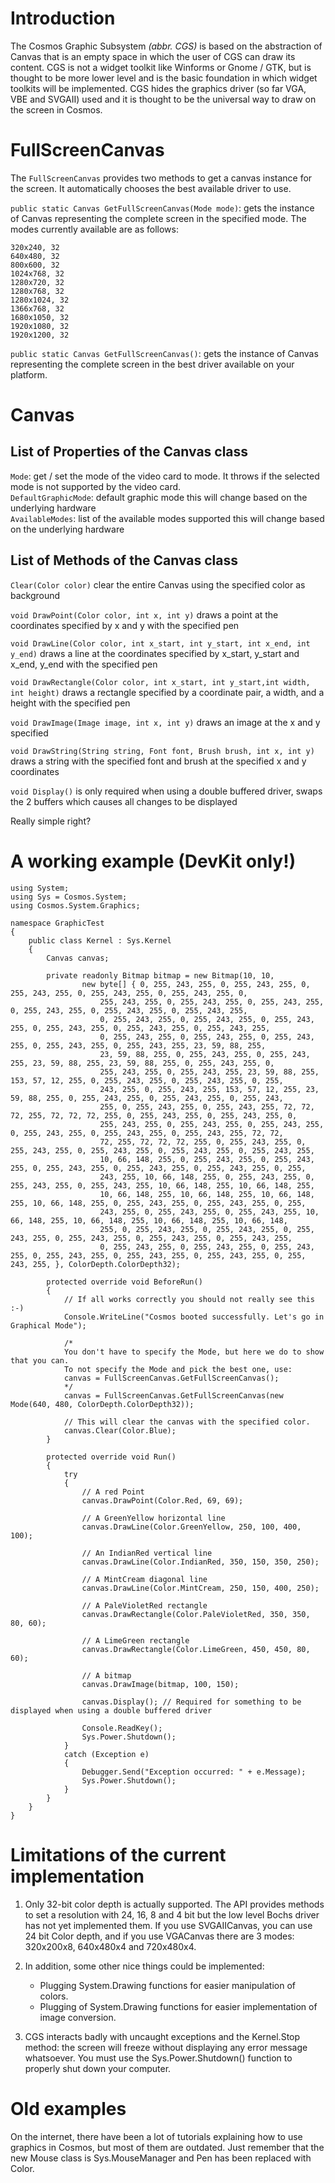 # Introduction

The Cosmos Graphic Subsystem *(abbr. CGS)* is based on the abstraction of Canvas that is an empty space in which the user of CGS can draw its content. CGS is not a widget toolkit like Winforms or Gnome / GTK, but is thought to be more lower level and is the basic foundation in which widget toolkits will be implemented. CGS hides the graphics driver (so far VGA, VBE and SVGAII) used and it is thought to be the universal way to draw on the screen in Cosmos.

# FullScreenCanvas
The `FullScreenCanvas` provides two methods to get a canvas instance for the screen. It automatically chooses the best available driver to use.

`public static Canvas GetFullScreenCanvas(Mode mode)`: gets the instance of Canvas representing the complete screen in the specified mode. The modes currently available are as follows:

```CSharp
320x240, 32
640x480, 32
800x600, 32
1024x768, 32
1280x720, 32
1280x768, 32
1280x1024, 32
1366x768, 32
1680x1050, 32
1920x1080, 32
1920x1200, 32
```

`public static Canvas GetFullScreenCanvas()`: gets the instance of Canvas representing the complete screen in the best driver available on your platform.

# Canvas

## List of Properties of the Canvas class

`Mode`: get / set the mode of the video card to mode. It throws if the selected mode is not supported by the video card.\
`DefaultGraphicMode`: default graphic mode this will change based on the underlying hardware\
`AvailableModes`: list of the available modes supported this will change based on the underlying hardware

## List of Methods of the Canvas class

`Clear(Color color)` clear the entire Canvas using the specified color as background

`void DrawPoint(Color color, int x, int y)` draws a point at the coordinates specified by x and y with the specified pen

`void DrawLine(Color color, int x_start, int y_start, int x_end, int y_end)` draws a line at the coordinates specified by x_start, y_start and x_end, y_end with the specified pen

`void DrawRectangle(Color color, int x_start, int y_start,int width, int height)` draws a rectangle specified by a coordinate pair, a width, and a height with the specified pen

`void DrawImage(Image image, int x, int y)` draws an image at the x and y specified

`void DrawString(String string, Font font, Brush brush, int x, int y)` draws a string with the specified font and brush at the specified x and y coordinates

`void Display()` is only required when using a double buffered driver, swaps the 2 buffers which causes all changes to be displayed


Really simple right?
# A working example (DevKit only!)
```CSharp
using System;
using Sys = Cosmos.System;
using Cosmos.System.Graphics;

namespace GraphicTest
{
    public class Kernel : Sys.Kernel
    {
        Canvas canvas;

        private readonly Bitmap bitmap = new Bitmap(10, 10,
                new byte[] { 0, 255, 243, 255, 0, 255, 243, 255, 0, 255, 243, 255, 0, 255, 243, 255, 0, 255, 243, 255, 0,
                    255, 243, 255, 0, 255, 243, 255, 0, 255, 243, 255, 0, 255, 243, 255, 0, 255, 243, 255, 0, 255, 243, 255,
                    0, 255, 243, 255, 0, 255, 243, 255, 0, 255, 243, 255, 0, 255, 243, 255, 0, 255, 243, 255, 0, 255, 243, 255,
                    0, 255, 243, 255, 0, 255, 243, 255, 0, 255, 243, 255, 0, 255, 243, 255, 0, 255, 243, 255, 23, 59, 88, 255,
                    23, 59, 88, 255, 0, 255, 243, 255, 0, 255, 243, 255, 23, 59, 88, 255, 23, 59, 88, 255, 0, 255, 243, 255, 0,
                    255, 243, 255, 0, 255, 243, 255, 23, 59, 88, 255, 153, 57, 12, 255, 0, 255, 243, 255, 0, 255, 243, 255, 0, 255,
                    243, 255, 0, 255, 243, 255, 153, 57, 12, 255, 23, 59, 88, 255, 0, 255, 243, 255, 0, 255, 243, 255, 0, 255, 243,
                    255, 0, 255, 243, 255, 0, 255, 243, 255, 72, 72, 72, 255, 72, 72, 72, 255, 0, 255, 243, 255, 0, 255, 243, 255, 0,
                    255, 243, 255, 0, 255, 243, 255, 0, 255, 243, 255, 0, 255, 243, 255, 0, 255, 243, 255, 0, 255, 243, 255, 72, 72,
                    72, 255, 72, 72, 72, 255, 0, 255, 243, 255, 0, 255, 243, 255, 0, 255, 243, 255, 0, 255, 243, 255, 0, 255, 243, 255,
                    10, 66, 148, 255, 0, 255, 243, 255, 0, 255, 243, 255, 0, 255, 243, 255, 0, 255, 243, 255, 0, 255, 243, 255, 0, 255,
                    243, 255, 10, 66, 148, 255, 0, 255, 243, 255, 0, 255, 243, 255, 0, 255, 243, 255, 10, 66, 148, 255, 10, 66, 148, 255,
                    10, 66, 148, 255, 10, 66, 148, 255, 10, 66, 148, 255, 10, 66, 148, 255, 0, 255, 243, 255, 0, 255, 243, 255, 0, 255,
                    243, 255, 0, 255, 243, 255, 0, 255, 243, 255, 10, 66, 148, 255, 10, 66, 148, 255, 10, 66, 148, 255, 10, 66, 148,
                    255, 0, 255, 243, 255, 0, 255, 243, 255, 0, 255, 243, 255, 0, 255, 243, 255, 0, 255, 243, 255, 0, 255, 243, 255,
                    0, 255, 243, 255, 0, 255, 243, 255, 0, 255, 243, 255, 0, 255, 243, 255, 0, 255, 243, 255, 0, 255, 243, 255, 0, 255, 243, 255, }, ColorDepth.ColorDepth32);
        
        protected override void BeforeRun()
        {
            // If all works correctly you should not really see this :-)
            Console.WriteLine("Cosmos booted successfully. Let's go in Graphical Mode");

            /*
            You don't have to specify the Mode, but here we do to show that you can.
            To not specify the Mode and pick the best one, use:
            canvas = FullScreenCanvas.GetFullScreenCanvas();
            */
            canvas = FullScreenCanvas.GetFullScreenCanvas(new Mode(640, 480, ColorDepth.ColorDepth32));

            // This will clear the canvas with the specified color.
            canvas.Clear(Color.Blue);
        }

        protected override void Run()
        {
            try
            {
                // A red Point
                canvas.DrawPoint(Color.Red, 69, 69);

                // A GreenYellow horizontal line
                canvas.DrawLine(Color.GreenYellow, 250, 100, 400, 100);

                // An IndianRed vertical line
                canvas.DrawLine(Color.IndianRed, 350, 150, 350, 250);

                // A MintCream diagonal line
                canvas.DrawLine(Color.MintCream, 250, 150, 400, 250);

                // A PaleVioletRed rectangle
                canvas.DrawRectangle(Color.PaleVioletRed, 350, 350, 80, 60);

                // A LimeGreen rectangle
                canvas.DrawRectangle(Color.LimeGreen, 450, 450, 80, 60);

                // A bitmap
                canvas.DrawImage(bitmap, 100, 150);
                
                canvas.Display(); // Required for something to be displayed when using a double buffered driver
                
                Console.ReadKey();
                Sys.Power.Shutdown();
            }
            catch (Exception e)
            {
                Debugger.Send("Exception occurred: " + e.Message);
                Sys.Power.Shutdown();
            }
        }
    }
}
```
# Limitations of the current implementation

1. Only 32-bit color depth is actually supported. The API provides methods to set a resolution with 24, 16, 8 and 4 bit but the low level Bochs driver has not yet implemented them. 
If you use SVGAIICanvas, you can use 24 bit Color depth, and if you use VGACanvas there are 3 modes: 320x200x8, 640x480x4 and 720x480x4.

2. In addition, some other nice things could be implemented:
    - Plugging System.Drawing functions for easier manipulation of colors.
    - Plugging of System.Drawing functions for easier implementation of image conversion.

3. CGS interacts badly with uncaught exceptions and the Kernel.Stop method: the screen will freeze without displaying any error message whatsoever. You must use the Sys.Power.Shutdown() function to properly shut down your computer.

# Old examples 
On the internet, there have been a lot of tutorials explaining how to use graphics in Cosmos, but most of them are outdated. Just remember that the new Mouse class is Sys.MouseManager and Pen has been replaced with Color.